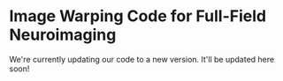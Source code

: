 # Image Warping Code for Full-Field Neuroimaging

We're currently updating our code to a new version. It'll be updated here soon!
